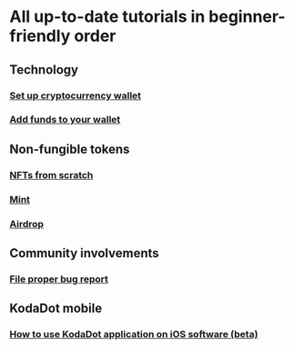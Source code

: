 # All up-to-date tutorials in beginner-friendly order

## Technology

### [Set up cryptocurrency wallet](tutorials/how_to_create_wallet.md)

### [Add funds to your wallet](/tutorials/how_to_top_up_wallet.md)

## Non-fungible tokens

### [NFTs from scratch](how-to-make-nft.md)

### [Mint](/tutorials/how_to_mint.md)

### [Airdrop](/tutorials/how_to_airdrop.md)

## Community involvements

### [File proper bug report](/tutorials/how_to_bug_report.md)

## KodaDot mobile

### [How to use KodaDot application on iOS software (beta)](/tutorials/how-to-kodadot-phone-ios.md)

